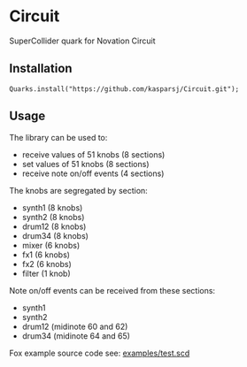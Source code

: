# Circuit

SuperCollider quark for Novation Circuit

## Installation

`Quarks.install("https://github.com/kasparsj/Circuit.git");`

## Usage

The library can be used to:

- receive values of 51 knobs (8 sections)
- set values of 51 knobs (8 sections)
- receive note on/off events (4 sections)

The knobs are segregated by section:

- synth1 (8 knobs)
- synth2 (8 knobs)
- drum12 (8 knobs)
- drum34 (8 knobs)
- mixer (6 knobs)
- fx1 (6 knobs)
- fx2 (6 knobs)
- filter (1 knob)

Note on/off events can be received from these sections:

- synth1
- synth2
- drum12 (midinote 60 and 62)
- drum34 (midinote 64 and 65)

Fox example source code see: [examples/test.scd](https://github.com/kasparsj/Circuit/blob/main/examples/test.scd)
